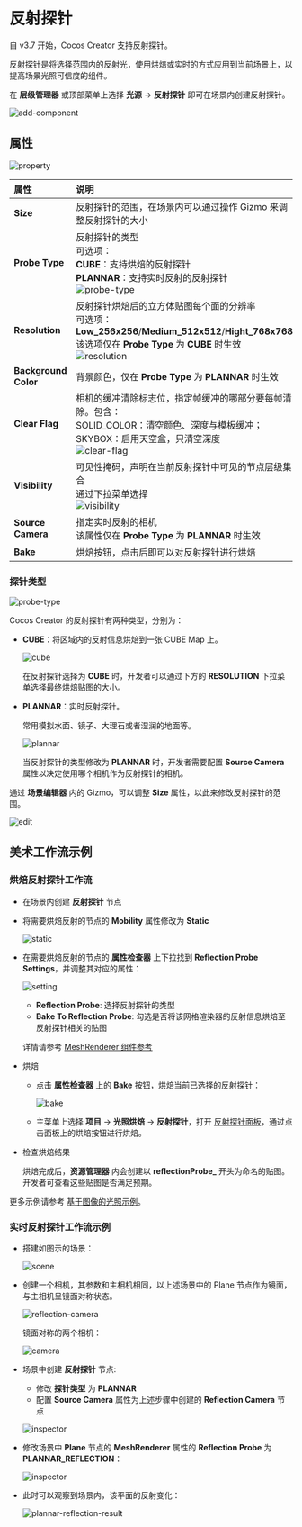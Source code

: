 # 反射探针

自 v3.7 开始，Cocos Creator 支持反射探针。

反射探针是将选择范围内的反射光，使用烘焙或实时的方式应用到当前场景上，以提高场景光照可信度的组件。

在 **层级管理器** 或顶部菜单上选择 **光源** -> **反射探针** 即可在场景内创建反射探针。

![add-component](reflection-probe/add-reflect-probe.png)

## 属性

![property](reflection-probe/property.png)

| 属性 | 说明 |
| :-- | :-- |
| **Size** | 反射探针的范围，在场景内可以通过操作 Gizmo 来调整反射探针的大小 |
| **Probe Type** | 反射探针的类型 <br> 可选项：<br> **CUBE**：支持烘焙的反射探针 <br> **PLANNAR**：支持实时反射的反射探针 <br> ![probe-type](reflection-probe/probe-type.png)|
| **Resolution** | 反射探针烘焙后的立方体贴图每个面的分辨率 <br> 可选项： **Low_256x256**/**Medium_512x512**/**Hight_768x768** <br> 该选项仅在 **Probe Type** 为 **CUBE** 时生效 <br> ![resolution](reflection-probe/resolution.png)|
| **Background Color** | 背景颜色，仅在 **Probe Type** 为 **PLANNAR** 时生效 |
| **Clear Flag** | 相机的缓冲清除标志位，指定帧缓冲的哪部分要每帧清除。包含：<br> SOLID_COLOR：清空颜色、深度与模板缓冲；<br> SKYBOX：启用天空盒，只清空深度  <br> ![clear-flag](reflection-probe/clear-flag.png)|
| **Visibility** | 可见性掩码，声明在当前反射探针中可见的节点层级集合 <br> 通过下拉菜单选择 <br> ![visibility](reflection-probe/visibility.png)|
| **Source Camera** | 指定实时反射的相机 <br> 该属性仅在 **Probe Type** 为 **PLANNAR** 时生效 |
| **Bake** | 烘焙按钮，点击后即可以对反射探针进行烘焙 |

### 探针类型

![probe-type](reflection-probe/probe-type.png)

Cocos Creator 的反射探针有两种类型，分别为：

- **CUBE**：将区域内的反射信息烘焙到一张 CUBE Map 上。

    ![cube](reflection-probe/cube.png)

    在反射探针选择为 **CUBE** 时，开发者可以通过下方的 **RESOLUTION** 下拉菜单选择最终烘焙贴图的大小。

- **PLANNAR**：实时反射探针。

    常用模拟水面、镜子、大理石或者湿润的地面等。

    ![plannar](reflection-probe/plannar.png)

    当反射探针的类型修改为 **PLANNAR** 时，开发者需要配置 **Source Camera** 属性以决定使用哪个相机作为反射探针的相机。

通过 **场景编辑器** 内的 Gizmo，可以调整 **Size** 属性，以此来修改反射探针的范围。

![edit](reflection-probe/edit-area-box.gif)


## 美术工作流示例

### 烘焙反射探针工作流

- 在场景内创建 **反射探针** 节点

- 将需要烘焙反射的节点的 **Mobility** 属性修改为 **Static**

    ![static](reflection-probe/static.png)

- 在需要烘焙反射的节点的 **属性检查器** 上下拉找到 **Reflection Probe Settings**，并调整其对应的属性：

    ![setting](reflection-probe/mesh-renderer-reflect-probe.png)

    - **Reflection Probe**: 选择反射探针的类型
    - **Bake To Reflection Probe**: 勾选是否将该网格渲染器的反射信息烘焙至反射探针相关的贴图

    详情请参考 [MeshRenderer 组件参考](../../../../engine/renderable/model-component.md)

- 烘焙

    - 点击 **属性检查器** 上的 **Bake** 按钮，烘焙当前已选择的反射探针：

        ![bake](reflection-probe/bake.png)

    - 主菜单上选择 **项目** -> **光照烘焙** -> **反射探针**，打开 [反射探针面板](reflection-probe-panel.md)，通过点击面板上的烘焙按钮进行烘焙。

- 检查烘焙结果

    烘焙完成后，**资源管理器** 内会创建以 **reflectionProbe_** 开头为命名的贴图。开发者可查看这些贴图是否满足预期。

更多示例请参考 [基于图像的光照示例](example.md)。

### 实时反射探针工作流示例

- 搭建如图示的场景：

    ![scene](reflection-probe/plannar-scene.png)

- 创建一个相机，其参数和主相机相同，以上述场景中的 Plane 节点作为镜面，与主相机呈镜面对称状态。

    ![reflection-camera](reflection-probe/reflection-camera.png)

    镜面对称的两个相机：

    ![camera](reflection-probe/plannar-camera-config.png)

- 场景中创建 **反射探针** 节点:

    - 修改 **探针类型** 为 **PLANNAR**
    - 配置 **Source Camera** 属性为上述步骤中创建的 **Reflection Camera** 节点

    ![inspector](reflection-probe/plannar-probe-property.png)

- 修改场景中 **Plane** 节点的 **MeshRenderer** 属性的 **Reflection Probe** 为 **PLANNAR_REFLECTION**：

    ![inspector](reflection-probe/plane-reflection-probe-property.png)

- 此时可以观察到场景内，该平面的反射变化：

    ![plannar-reflection-result](reflection-probe/plannar-reflection-result.png)